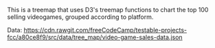 This is a treemap that uses D3's treemap functions to chart the top 100 selling videogames, grouped according to platform.

Data: https://cdn.rawgit.com/freeCodeCamp/testable-projects-fcc/a80ce8f9/src/data/tree_map/video-game-sales-data.json
